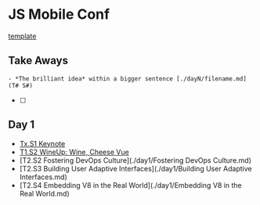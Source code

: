 # JS Mobile Conf

[template](./template.md)

## Take Aways

`- *The brilliant idea* within a bigger sentence [./dayN/filename.md](T# S#)`

- [ ]

## Day 1

- [Tx.S1 Keynote](./day1/keynote.md)
- [T1.S2 WineUp: Wine, Cheese Vue](./day1/wineup.md)
- [T2.S2 Fostering DevOps Culture](./day1/Fostering DevOps Culture.md)
- [T2.S3 Building User Adaptive Interfaces](./day1/Building User Adaptive Interfaces.md)
- [T2.S4 Embedding V8 in the Real World](./day1/Embedding V8 in the Real World.md)
